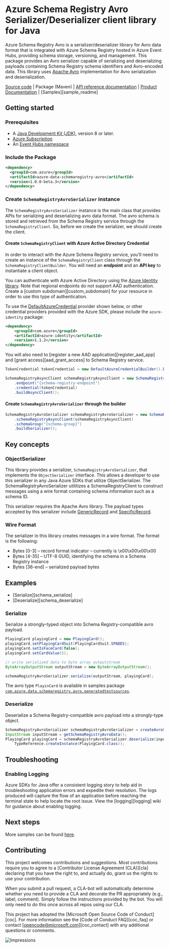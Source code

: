 # Azure Schema Registry Avro Serializer/Deserializer client library for Java

Azure Schema Registry Avro is a serializer/deserializer library for Avro data format that is integrated with Azure
Schema Registry hosted in Azure Event Hubs, providing schema storage, versioning, and management. This package
provides an Avro serializer capable of serializing and deserializing payloads containing Schema Registry schema
identifiers and Avro-encoded data. This library uses [Apache Avro][apache_avro] implementation for Avro serialization
and deserialization.

[Source code][source_code] | Package (Maven) | [API reference documentation][api_reference_doc] | [Product Documentation][product_documentation] | [Samples][sample_readme]

## Getting started

### Prerequisites

- A [Java Development Kit (JDK)][jdk_link], version 8 or later.
- [Azure Subscription][azure_subscription]
- An [Event Hubs namespace][event_hubs_namespace]

### Include the Package

[//]: # ({x-version-update-start;com.azure:azure-data-schemaregistry-avro;current})
```xml
<dependency>
  <groupId>com.azure</groupId>
  <artifactId>azure-data-schemaregistry-avro</artifactId>
  <version>1.0.0-beta.3</version>
</dependency>
```
[//]: # ({x-version-update-end})

### Create `SchemaRegistryAvroSerializer` instance

The `SchemaRegistryAvroSerializer` instance is the main class that provides APIs for serializing and
deserializing avro data format. The avro schema is stored and retrieved from the Schema Registry service
through the `SchemaRegistryClient`. So, before we create the serializer, we should create the client.

#### Create `SchemaRegistryClient` with Azure Active Directory Credential
 
In order to interact with the Azure Schema Registry service, you'll need to create an instance of the
`SchemaRegistryClient` class through the `SchemaRegistryClientBuilder`. You will need an **endpoint** and an 
**API key** to instantiate a client object.  

You can authenticate with Azure Active Directory using the [Azure Identity library][azure_identity]. Note that regional 
endpoints do not support AAD authentication. Create a [custom subdomain][custom_subdomain] for your resource in order to
use this type of authentication.

To use the [DefaultAzureCredential][DefaultAzureCredential] provider shown below, or other credential providers provided
with the Azure SDK, please include the `azure-identity` package:

[//]: # ({x-version-update-start;com.azure:azure-identity;dependency})
```xml
<dependency>
    <groupId>com.azure</groupId>
    <artifactId>azure-identity</artifactId>
    <version>1.1.2</version>
</dependency>
```

You will also need to [register a new AAD application][register_aad_app] and [grant access][aad_grant_access] to
 Schema Registry service.
 
 <!-- embedme ./src/samples/java/com/azure/data/schemaregistry/avro/ReadmeSamples.java#L32-L37 -->
 ```java
 TokenCredential tokenCredential = new DefaultAzureCredentialBuilder().build();
 
 SchemaRegistryAsyncClient schemaRegistryAsyncClient = new SchemaRegistryClientBuilder()
     .endpoint("{schema-registry-endpoint")
     .credential(tokenCredential)
     .buildAsyncClient();
 ```

#### Create `SchemaRegistryAvroSerializer` through the builder

<!-- embedme ./src/samples/java/com/azure/data/schemaregistry/avro/ReadmeSamples.java#L39-L42 -->
```java
SchemaRegistryAvroSerializer schemaRegistryAvroSerializer = new SchemaRegistryAvroSerializerBuilder()
    .schemaRegistryAsyncClient(schemaRegistryAsyncClient)
    .schemaGroup("{schema-group}")
    .buildSerializer();
```

## Key concepts
### ObjectSerializer
This library provides a serializer, `SchemaRegistryAvroSerializer`, that implements the `ObjectSerializer` interface. 
This allows a developer to use this serializer in any Java Azure SDKs that utilize ObjectSerializer. The
SchemaRegistryAvroSerializer utilitizes a SchemaRegistryClient to construct messages using a wire format containing
schema information such as a schema ID.

This serializer requires the Apache Avro library. The payload types accepted by this serializer include
[GenericRecord][generic_record] and [SpecificRecord][specific_record].

### Wire Format
The serializer in this library creates messages in a wire format. The format is the following:

- Bytes [0-3] – record format indicator – currently is \x00\x00\x00\x00
- Bytes [4-35] – UTF-8 GUID, identifying the schema in a Schema Registry instance
- Bytes [36-end] – serialized payload bytes

## Examples

* [Serialize][schema_serialize]
* [Deserialize][schema_deserialize]

### Serialize
Serialize a strongly-typed object into Schema Registry-compatible avro payload.
<!-- embedme ./src/samples/java/com/azure//data/schemaregistry/avro/ReadmeSamples.java#L53-L61 -->
```java
PlayingCard playingCard = new PlayingCard();
playingCard.setPlayingCardSuit(PlayingCardSuit.SPADES);
playingCard.setIsFaceCard(false);
playingCard.setCardValue(5);

// write serialized data to byte array outputstream
ByteArrayOutputStream outputStream = new ByteArrayOutputStream();

schemaRegistryAvroSerializer.serialize(outputStream, playingCard);
```

The avro type `PlayinCard` is available in samples package 
[`com.azure.data.schemaregistry.avro.generatedtestsources`][generated_types].

### Deserialize
Deserialize a Schema Registry-compatible avro payload into a strongly-type object.

<!-- embedme ./src/samples/java/com/azure//data/schemaregistry/avro/ReadmeSamples.java#L68-L71 -->
```java
SchemaRegistryAvroSerializer schemaRegistryAvroSerializer = createAvroSchemaRegistrySerializer();
InputStream inputStream = getSchemaRegistryAvroData();
PlayingCard playingCard = schemaRegistryAvroSerializer.deserialize(inputStream,
    TypeReference.createInstance(PlayingCard.class));
```

## Troubleshooting

### Enabling Logging

Azure SDKs for Java offer a consistent logging story to help aid in troubleshooting application errors and expedite
their resolution. The logs produced will capture the flow of an application before reaching the terminal state to help
locate the root issue. View the [logging][logging] wiki for guidance about enabling logging.

## Next steps
More samples can be found [here][samples].

## Contributing

This project welcomes contributions and suggestions. Most contributions require you to agree to a [Contributor License Agreement (CLA)][cla] declaring that you have the right to, and actually do, grant us the rights to use your contribution.

When you submit a pull request, a CLA-bot will automatically determine whether you need to provide a CLA and decorate the PR appropriately (e.g., label, comment). Simply follow the instructions provided by the bot. You will only need to do this once across all repos using our CLA.

This project has adopted the [Microsoft Open Source Code of Conduct][coc]. For more information see the [Code of Conduct FAQ][coc_faq] or contact [opencode@microsoft.com][coc_contact] with any additional questions or comments.

<!-- LINKS -->
[samples]: https://github.com/Azure/azure-sdk-for-java/blob/master/sdk/schemaregistry/azure-data-schemaregistry-avro/src/samples/java/com/azure/data/schemaregistry/avro
[generated_types]: https://github.com/Azure/azure-sdk-for-java/blob/master/sdk/schemaregistry/azure-data-schemaregistry-avro/src/samples/java/com/azure/data/schemaregistry/avro/generatedtestsources
[source_code]: https://github.com/Azure/azure-sdk-for-java/blob/master/sdk/schemaregistry/azure-data-schemaregistry-avro/src
[samples_code]: https://github.com/Azure/azure-sdk-for-java/blob/master/sdk/schemaregistry/azure-data-schemaregistry-avro/src/samples/
[azure_subscription]: https://azure.microsoft.com/free/
[apache_avro]: http://avro.apache.org/
[api_reference_doc]: https://aka.ms/schemaregistry
[azure_cli]: https://docs.microsoft.com/cli/azure
[azure_portal]: https://portal.azure.com
[azure_identity]: https://github.com/Azure/azure-sdk-for-java/tree/master/sdk/identity/azure-identity
[DefaultAzureCredential]: https://github.com/Azure/azure-sdk-for-java/blob/master/sdk/identity/azure-identity/README.md#defaultazurecredential
[event_hubs_namespace]: https://docs.microsoft.com/azure/event-hubs/event-hubs-about
[jdk_link]: https://docs.microsoft.com/java/azure/jdk/?view=azure-java-stable
[product_documentation]: https://aka.ms/schemaregistry
[specific_record]: https://avro.apache.org/docs/1.9.2/api/java/org/apache/avro/specific/SpecificRecord.html
[generic_record]: https://avro.apache.org/docs/1.9.2/api/java/org/apache/avro/generic/GenericRecord.html

![Impressions](https://azure-sdk-impressions.azurewebsites.net/api/impressions/azure-sdk-for-java%2Fsdk%2Fschemaregistry%2Fazure-data-schemaregistry-avro%2FREADME.png)
